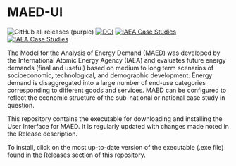 # MAED-UI
![GitHub all releases (purple)](https://img.shields.io/github/downloads/Model-for-Analysis-of-Energy-Demand/MAED-UI/total?color=purple)
[![DOI](https://zenodo.org/badge/DOI/10.5281/zenodo.10189303.svg)](https://doi.org/10.5281/zenodo.10189303)
[![IAEA Case Studies](https://img.shields.io/badge/Documentation-MAED2-yellow)](https://www.iaea.org/publications/7430/model-for-analysis-of-energy-demand-maed-2)
[![IAEA Case Studies](https://img.shields.io/badge/Examples-IAEA_Case_Studies-red)](https://www.iaea.org/topics/energy-planning/case-studies)

The Model for the Analysis of Energy Demand (MAED) was developed by the International Atomic Energy Agency (IAEA) and evaluates future energy demands (final and useful) based on medium to long term scenarios of socioeconomic, technological, and demographic development. Energy demand is disaggregated into a large number of end-use categories corresponding to different goods and services. MAED can be configured to reflect the economic structure of the sub-national or national case study in question.

This repository contains the executable for downloading and installing the User Interface for MAED. It is regularly updated with changes made noted in the Release description.

To install, click on the most up-to-date version of the executable (.exe file) found in the Releases section of this repository.
